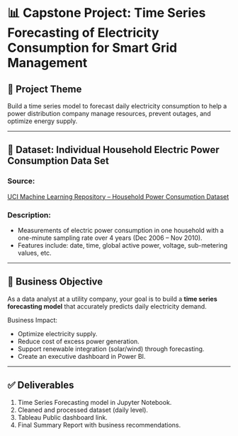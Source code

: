 # 📊 Capstone Project: Time Series Forecasting of Electricity Consumption for Smart Grid Management

## 🧠 Project Theme
Build a time series model to forecast daily electricity consumption to help a power distribution company manage resources, prevent outages, and optimize energy supply.

---

## 📁 Dataset: Individual Household Electric Power Consumption Data Set

### Source:
[UCI Machine Learning Repository – Household Power Consumption Dataset](https://archive.ics.uci.edu/ml/datasets/individual+household+electric+power+consumption)

### Description:
- Measurements of electric power consumption in one household with a one-minute sampling rate over 4 years (Dec 2006 – Nov 2010).
- Features include: date, time, global active power, voltage, sub-metering values, etc.

---

## 🎯 Business Objective

As a data analyst at a utility company, your goal is to build a **time series forecasting model** that accurately predicts daily electricity demand.

Business Impact:
- Optimize electricity supply.
- Reduce cost of excess power generation.
- Support renewable integration (solar/wind) through forecasting.
- Create an executive dashboard in Power BI.

---

## ✅ Deliverables
1. Time Series Forecasting model in Jupyter Notebook.
2. Cleaned and processed dataset (daily level).
3. Tableau Public dashboard link.
4. Final Summary Report with business recommendations.
